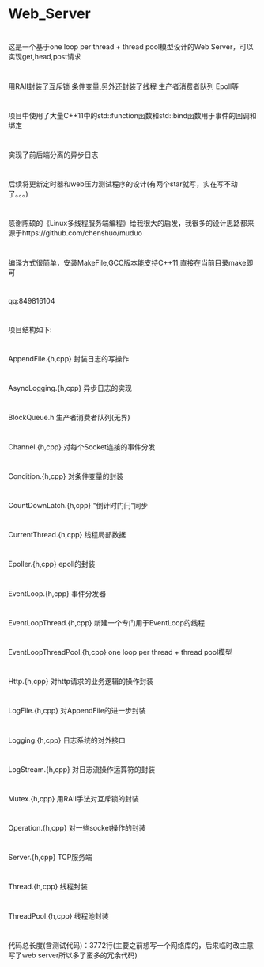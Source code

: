 # Web_Server
#
这是一个基于one loop per thread + thread pool模型设计的Web Server，可以实现get,head,post请求
#
用RAII封装了互斥锁 条件变量,另外还封装了线程 生产者消费者队列 Epoll等
#
项目中使用了大量C++11中的std::function函数和std::bind函数用于事件的回调和绑定
#
实现了前后端分离的异步日志
#
后续将更新定时器和web压力测试程序的设计(有两个star就写，实在写不动了。。。)
#
感谢陈硕的《Linux多线程服务端编程》给我很大的启发，我很多的设计思路都来源于https://github.com/chenshuo/muduo
#
编译方式很简单，安装MakeFile,GCC版本能支持C++11,直接在当前目录make即可
#
qq:849816104
#
项目结构如下:
#
#
AppendFile.{h,cpp}          封装日志的写操作
#
AsyncLogging.{h,cpp}        异步日志的实现
#
BlockQueue.h                生产者消费者队列(无界)
#
Channel.{h,cpp}             对每个Socket连接的事件分发
#
Condition.{h,cpp}           对条件变量的封装
#
CountDownLatch.{h,cpp}      "倒计时门闩"同步
#
CurrentThread.{h,cpp}       线程局部数据
#
Epoller.{h,cpp}             epoll的封装
#
EventLoop.{h,cpp}           事件分发器
#
EventLoopThread.{h,cpp}     新建一个专门用于EventLoop的线程
#
EventLoopThreadPool.{h,cpp} one loop per thread + thread pool模型
#
Http.{h,cpp}                对http请求的业务逻辑的操作封装
#
LogFile.{h,cpp}             对AppendFile的进一步封装
#
Logging.{h,cpp}             日志系统的对外接口
#
LogStream.{h,cpp}           对日志流操作运算符的封装
#
Mutex.{h,cpp}               用RAII手法对互斥锁的封装
#
Operation.{h,cpp}           对一些socket操作的封装
#
Server.{h,cpp}              TCP服务端
#
Thread.{h,cpp}              线程封装
#
ThreadPool.{h,cpp}          线程池封装
#
#
#
代码总长度(含测试代码)：3772行(主要之前想写一个网络库的，后来临时改主意写了web server所以多了蛮多的冗余代码)
